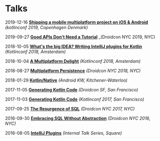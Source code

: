 # Talks


2019-12-16 __[Shipping a mobile multiplatform project on iOS & Android](sammpoia)__ _(kotlinconf 2019, Copenhagen Denmark)_

2019-09-27 __[Good APIs Don't Need a Tutorial](gadnat)__ _(Droidcon NYC 2019, NYC)

2018-10-05 __[What's the big IDEA? Writing IntelliJ plugins for Kotlin](wtbiwipfk)__ _(Kotlinconf 2018, Amsterdam)_

2018-10-04  __[A Multiplatform Delight](amd)__ _(Kotlinconf 2018, Amsterdam)_

2018-08-27 __[Multiplatform Persistence](mp)__ _(Droidcon NYC 2018, NYC)_

2018-01-29 __[Kotlin/Native](kn)__ _(Android KW, Kitchener-Waterloo)_

2017-11-05 __[Generating Kotlin Code](gkc2)__ _(Droidcon SF, San Francisco)_

2017-11-03 __[Generating Kotlin Code](gkc)__ _(Kotlinconf 2017, San Francisco)_

2017-09-25 __[The Resurgence of SQL](tros)__ _(Droidcon NYC 2017, NYC)_

2016-09-30 __[Embracing SQL Without Abstraction](eswa)__ _(Droidcon NYC 2016, NYC)_

2016-08-05 __[IntelliJ Plugins](ip)__ _(Internal Talk Series, Square)_